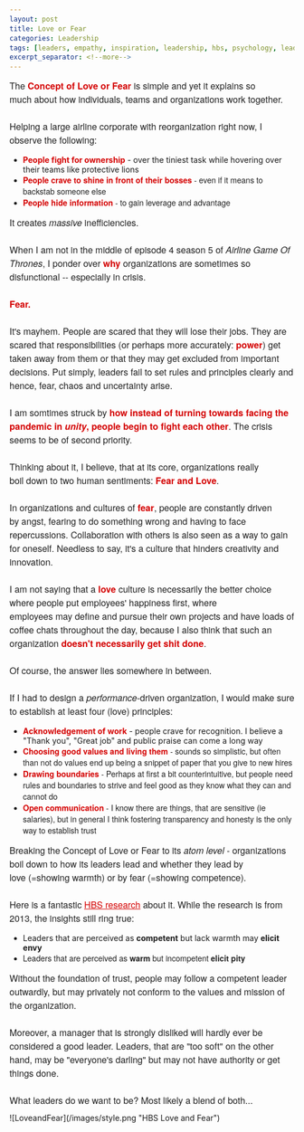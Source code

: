 ```yaml
---
layout: post
title: Love or Fear
categories: Leadership
tags: [leaders, empathy, inspiration, leadership, hbs, psychology, leadershipstyle]
excerpt_separator: <!--more-->
---
```


<p style="margin: 10px 0;padding: 0;mso-line-height-rule: exactly;-ms-text-size-adjust: 100%;-webkit-text-size-adjust: 100%;color: #202020;font-family: 'Helvetica Neue', Helvetica, Arial, Verdana, sans-serif;font-size: 16px;line-height: 150%;text-align: left;"><font color="#202020" face="helvetica neue, helvetica, arial, verdana, sans-serif"><span style="font-size:16px">The&nbsp;</span></font><span style="color:#d40202"><strong><font face="helvetica neue, helvetica, arial, verdana, sans-serif"><span style="font-size:16px">Concept of Love or&nbsp;Fear</span></font></strong></span><font color="#202020" face="helvetica neue, helvetica, arial, verdana, sans-serif"><span style="font-size:16px">&nbsp;is simple and yet it explains </span></font><span style="font-size:16px">so much&nbsp;about&nbsp;how individuals,&nbsp;teams&nbsp;and&nbsp;organizations&nbsp;work together.</span><br>
<br>
<font color="#202020" face="helvetica neue, helvetica, arial, verdana, sans-serif"><span style="font-size:16px">Helping a large airline&nbsp;corporate with reorganization&nbsp;right now, I observe the following:</span></font></p>

<ul>
	<li style="mso-line-height-rule: exactly;-ms-text-size-adjust: 100%;-webkit-text-size-adjust: 100%;"><span style="font-size:14px"><span style="color:#d40202"><strong>People fight for&nbsp;ownership</strong></span>&nbsp;- over the tiniest task while hovering over their teams&nbsp;like&nbsp;protective&nbsp;lions</span></li>
	<li style="mso-line-height-rule: exactly;-ms-text-size-adjust: 100%;-webkit-text-size-adjust: 100%;"><span style="font-size:14px"><span style="color:#d40202"><font face="helvetica neue, helvetica, arial, verdana, sans-serif"><strong>People crave to shine in front of their bosses</strong></font></span><font color="#202020" face="helvetica neue, helvetica, arial, verdana, sans-serif">&nbsp;- even if it&nbsp;means&nbsp;to backstab someone else</font></span></li>
	<li style="mso-line-height-rule: exactly;-ms-text-size-adjust: 100%;-webkit-text-size-adjust: 100%;"><span style="font-size:14px"><span style="color:#d40202"><font face="helvetica neue, helvetica, arial, verdana, sans-serif"><strong>People&nbsp;hide information</strong></font></span><font color="#202020" face="helvetica neue, helvetica, arial, verdana, sans-serif">&nbsp;- to gain leverage and&nbsp;advantage</font></span></li>
</ul>

<p style="margin: 10px 0;padding: 0;mso-line-height-rule: exactly;-ms-text-size-adjust: 100%;-webkit-text-size-adjust: 100%;color: #202020;font-family: 'Helvetica Neue', Helvetica, Arial, Verdana, sans-serif;font-size: 16px;line-height: 150%;text-align: left;"><font color="#202020" face="helvetica neue, helvetica, arial, verdana, sans-serif"><span style="font-size:16px">It creates&nbsp;<em>massive</em>&nbsp;inefficiencies.&nbsp;<br>
<br>
When I am not in the middle of episode 4 season 5 of <em>Airline Game Of Thrones</em>, </span></font><span style="font-size:16px">I ponder&nbsp;over&nbsp;</span><span style="color:#d40202"><font face="helvetica neue, helvetica, arial, verdana, sans-serif"><span style="font-size:16px"><strong>why</strong></span></font></span><font color="#202020" face="helvetica neue, helvetica, arial, verdana, sans-serif"><span style="font-size:16px">&nbsp;organizations are sometimes&nbsp;so disfunctional -- especially in crisis.<!--more--></span></font><br>
<br>
<span style="color:#d40202"><font face="helvetica neue, helvetica, arial, verdana, sans-serif"><span style="font-size:16px"><strong>Fear.</strong></span></font></span><font color="#202020" face="helvetica neue, helvetica, arial, verdana, sans-serif"><span style="font-size:16px">&nbsp;<br>
<br>
It's mayhem. People are scared that they will lose their jobs. They are scared that responsibilities (or perhaps more accurately: </span></font><span style="color:#d40202"><font face="helvetica neue, helvetica, arial, verdana, sans-serif"><span style="font-size:16px"><strong>power</strong></span></font></span><font color="#202020" face="helvetica neue, helvetica, arial, verdana, sans-serif"><span style="font-size:16px">) get taken away from them or that they may get excluded from important decisions. Put simply, leaders fail to set rules and principles clearly and hence, fear, chaos and uncertainty arise.<br>
&nbsp;<br>
I am somtimes&nbsp;</span></font><font face="helvetica neue, helvetica, arial, verdana, sans-serif"><span style="font-size:16px">struck</span></font><font color="#202020" face="helvetica neue, helvetica, arial, verdana, sans-serif"><span style="font-size:16px">&nbsp;by</span></font><span style="color:#d40202"><font face="helvetica neue, helvetica, arial, verdana, sans-serif"><span style="font-size:16px"><strong>&nbsp;how instead of turning towards facing the pandemic in&nbsp;</strong></span></font><em><strong><font face="helvetica neue, helvetica, arial, verdana, sans-serif"><span style="font-size:16px">unity</span></font></strong></em><font face="helvetica neue, helvetica, arial, verdana, sans-serif"><span style="font-size:16px"><strong>, people begin to fight each other</strong></span></font></span><font color="#202020" face="helvetica neue, helvetica, arial, verdana, sans-serif"><span style="font-size:16px">. The crisis seems to be&nbsp;of second priority.<br>
<br>
Thinking about it, I believe, that at its core, organizations&nbsp;really boil&nbsp;down to two human sentiments: </span></font><span style="color:#d40202"><font face="helvetica neue, helvetica, arial, verdana, sans-serif"><span style="font-size:16px"><strong>Fear and&nbsp;Love</strong></span></font></span><font color="#202020" face="helvetica neue, helvetica, arial, verdana, sans-serif"><span style="font-size:16px">.<br>
<br>
In organizations and cultures of </span></font><span style="color:#d40202"><font face="helvetica neue, helvetica, arial, verdana, sans-serif"><span style="font-size:16px"><strong>fear</strong></span></font></span><font color="#202020" face="helvetica neue, helvetica, arial, verdana, sans-serif"><span style="font-size:16px">, people are constantly driven by&nbsp;angst, fearing&nbsp;to&nbsp;do&nbsp;something wrong and having to face repercussions. Collaboration with others is also seen as a way to gain for oneself. Needless to say, it's a culture that hinders creativity and innovation.<br>
<br>
I am not saying that a&nbsp;</span></font><span style="color:#d40202"><font face="helvetica neue, helvetica, arial, verdana, sans-serif"><span style="font-size:16px"><strong>love</strong></span></font></span><font color="#202020" face="helvetica neue, helvetica, arial, verdana, sans-serif"><span style="font-size:16px">&nbsp;culture is necessarily the better choice where people put employees' happiness first, where employees&nbsp;may&nbsp;define and pursue their own&nbsp;projects and have loads of coffee chats throughout the day, because I also think that such an organization </span></font><span style="color:#d40202"><font face="helvetica neue, helvetica, arial, verdana, sans-serif"><span style="font-size:16px"><strong>doesn't necessarily get shit done</strong></span></font></span><font color="#202020" face="helvetica neue, helvetica, arial, verdana, sans-serif"><span style="font-size:16px">.&nbsp;<br>
<br>
Of course, the answer lies somewhere in between.<br>
<br>
If I had to design a <em>performance</em>-driven&nbsp;organization, I would make sure to establish at least&nbsp;four&nbsp;(love) principles:</span></font></p>

<ul>
	<li style="mso-line-height-rule: exactly;-ms-text-size-adjust: 100%;-webkit-text-size-adjust: 100%;"><span style="font-size:14px"><span style="color:#d40202"><strong>Acknowledgement of work</strong></span>&nbsp;- people crave for recognition. I believe a "Thank you", "Great job" and public praise can come a long way</span></li>
	<li style="mso-line-height-rule: exactly;-ms-text-size-adjust: 100%;-webkit-text-size-adjust: 100%;"><span style="font-size:14px"><span style="color:#d40202"><font face="helvetica neue, helvetica, arial, verdana, sans-serif"><strong>Choosing good values and&nbsp;living&nbsp;them</strong></font></span><font color="#202020" face="helvetica neue, helvetica, arial, verdana, sans-serif"><strong>&nbsp;</strong>- sounds so simplistic, but often than not do values end up being a snippet of paper that you give to new hires</font></span></li>
	<li style="mso-line-height-rule: exactly;-ms-text-size-adjust: 100%;-webkit-text-size-adjust: 100%;"><span style="font-size:14px"><span style="color:#d40202"><font face="helvetica neue, helvetica, arial, verdana, sans-serif"><strong>Drawing boundaries</strong></font></span><font color="#202020" face="helvetica neue, helvetica, arial, verdana, sans-serif">&nbsp;- Perhaps at first a bit counterintuitive, but people need rules and boundaries&nbsp;to strive and&nbsp;feel good as they know what they can and cannot do</font></span></li>
	<li style="mso-line-height-rule: exactly;-ms-text-size-adjust: 100%;-webkit-text-size-adjust: 100%;"><span style="font-size:14px"><span style="color:#d40202"><font face="helvetica neue, helvetica, arial, verdana, sans-serif"><strong>Open communication</strong></font></span><font color="#202020" face="helvetica neue, helvetica, arial, verdana, sans-serif">&nbsp;- I know there are things, that are sensitive (ie salaries), but in general I think fostering transparency and honesty is the only way to establish trust</font></span></li>
</ul>

<p style="margin: 10px 0;padding: 0;mso-line-height-rule: exactly;-ms-text-size-adjust: 100%;-webkit-text-size-adjust: 100%;color: #202020;font-family: 'Helvetica Neue', Helvetica, Arial, Verdana, sans-serif;font-size: 16px;line-height: 150%;text-align: left;"><font color="#202020" face="helvetica neue, helvetica, arial, verdana, sans-serif"><span style="font-size:16px">Breaking the Concept of Love or Fear to&nbsp;its&nbsp;<em>atom level</em> - organizations boil down to how its leaders lead and whether they lead by love&nbsp;(=showing warmth) or by fear&nbsp;(=showing competence).&nbsp;<br>
<br>
Here is a fantastic <a href="https://drive.google.com/file/d/1h6Wdg-pCF1XP9nNVYSsPdY6yx6xhq2cj/view?usp=sharing" target="_blank" style="mso-line-height-rule: exactly;-ms-text-size-adjust: 100%;-webkit-text-size-adjust: 100%;color: #d40202;font-weight: normal;text-decoration: underline;">HBS research</a>&nbsp;about it. While the research is from 2013, the insights still ring true:</span></font></p>

<ul>
	<li style="mso-line-height-rule: exactly;-ms-text-size-adjust: 100%;-webkit-text-size-adjust: 100%;"><span style="font-size:14px">Leaders that are&nbsp;perceived as&nbsp;<strong>competent</strong>&nbsp;but lack warmth may&nbsp;<strong>elicit envy</strong></span></li>
	<li style="mso-line-height-rule: exactly;-ms-text-size-adjust: 100%;-webkit-text-size-adjust: 100%;"><span style="font-size:14px"><font color="#202020" face="helvetica neue, helvetica, arial, verdana, sans-serif">Leaders that are perceived as&nbsp;<strong>warm</strong>&nbsp;but incompetent&nbsp;<strong>elicit pity</strong></font></span></li>
</ul>

<p style="margin: 10px 0;padding: 0;mso-line-height-rule: exactly;-ms-text-size-adjust: 100%;-webkit-text-size-adjust: 100%;color: #202020;font-family: 'Helvetica Neue', Helvetica, Arial, Verdana, sans-serif;font-size: 16px;line-height: 150%;text-align: left;"><font color="#202020" face="helvetica neue, helvetica, arial, verdana, sans-serif"><span style="font-size:16px">Without the foundation of trust, people may follow a competent leader outwardly, but may privately not conform to the values and mission of the organization.<br>
<br>
Moreover, a&nbsp;manager that is strongly disliked will hardly ever be considered a good leader. Leaders, that are "too soft" on the other hand, may be "everyone's darling" but may not have authority or get things done.<br>
<br>
What leaders do we want to be? Most likely a blend of both...</span></font></p>
![LoveandFear](/images/style.png "HBS Love and Fear")
